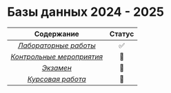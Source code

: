 # Базы данных 2024 - 2025

| **Содержание** | **Статус** |
|:-:|:-:|
| [_Лабораторные работы_](https://github.com/unaun0/bmstu-db/tree/main/lab) |✅|
| [_Контрольные мероприятия_](https://github.com/unaun0/bmstu-db/tree/main/test)|🔄|
| [_Экзамен_](https://github.com/unaun0/bmstu-db/tree/main/exam) |🔄|
| [_Курсовая работа_](https://github.com/unaun0/bmstu-db/tree/main) |🔄|